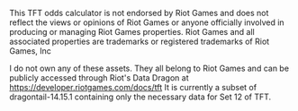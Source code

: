 This TFT odds calculator is not endorsed by Riot Games and does not reflect the views or opinions of Riot Games or anyone officially involved in producing or managing Riot Games properties. Riot Games and all associated properties are trademarks or registered trademarks of Riot Games, Inc

I do not own any of these assets. They all belong to Riot Games and can be publicly accessed through Riot's Data Dragon at https://developer.riotgames.com/docs/tft 
It is currently a subset of dragontail-14.15.1 containing only the necessary data for Set 12 of TFT.